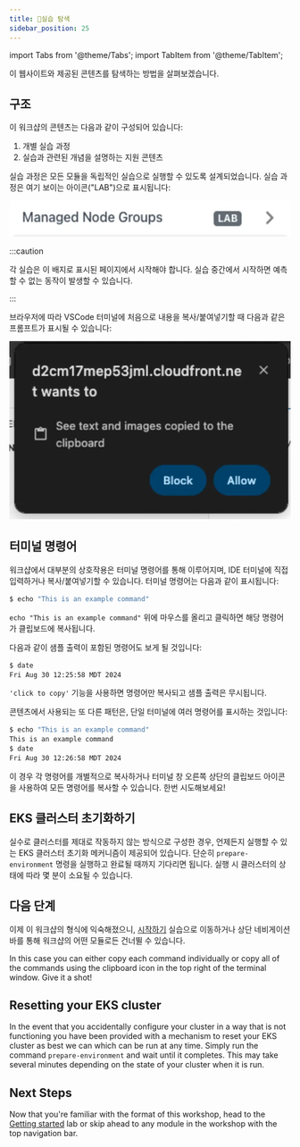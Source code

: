 ```yaml
---
title: 실습 탐색
sidebar_position: 25
---
```


import Tabs from '@theme/Tabs';
import TabItem from '@theme/TabItem';

이 웹사이트와 제공된 콘텐츠를 탐색하는 방법을 살펴보겠습니다.

## 구조

이 워크샵의 콘텐츠는 다음과 같이 구성되어 있습니다:

1. 개별 실습 과정
2. 실습과 관련된 개념을 설명하는 지원 콘텐츠

실습 과정은 모든 모듈을 독립적인 실습으로 실행할 수 있도록 설계되었습니다. 실습 과정은 여기 보이는 아이콘("LAB")으로 표시됩니다:

![Lab icon example](./assets/lab-icon.webp)

:::caution

각 실습은 이 배지로 표시된 페이지에서 시작해야 합니다. 실습 중간에서 시작하면 예측할 수 없는 동작이 발생할 수 있습니다.

:::

브라우저에 따라 VSCode 터미널에 처음으로 내용을 복사/붙여넣기할 때 다음과 같은 프롬프트가 표시될 수 있습니다:

![VSCode copy/paste](./assets/vscode-copy-paste.webp)

## 터미널 명령어

워크샵에서 대부분의 상호작용은 터미널 명령어를 통해 이루어지며, IDE 터미널에 직접 입력하거나 복사/붙여넣기할 수 있습니다. 터미널 명령어는 다음과 같이 표시됩니다:

```bash test=false
$ echo "This is an example command"
```

`echo "This is an example command"` 위에 마우스를 올리고 클릭하면 해당 명령어가 클립보드에 복사됩니다.

다음과 같이 샘플 출력이 포함된 명령어도 보게 될 것입니다:

```bash test=false
$ date
Fri Aug 30 12:25:58 MDT 2024
```

`'click to copy'` 기능을 사용하면 명령어만 복사되고 샘플 출력은 무시됩니다.

콘텐츠에서 사용되는 또 다른 패턴은, 단일 터미널에 여러 명령어를 표시하는 것입니다:

```bash test=false
$ echo "This is an example command"
This is an example command
$ date
Fri Aug 30 12:26:58 MDT 2024
```

이 경우 각 명령어를 개별적으로 복사하거나 터미널 창 오른쪽 상단의 클립보드 아이콘을 사용하여 모든 명령어를 복사할 수 있습니다. 한번 시도해보세요!

## EKS 클러스터 초기화하기

실수로 클러스터를 제대로 작동하지 않는 방식으로 구성한 경우, 언제든지 실행할 수 있는 EKS 클러스터 초기화 메커니즘이 제공되어 있습니다. 단순히 `prepare-environment` 명령을 실행하고 완료될 때까지 기다리면 됩니다. 실행 시 클러스터의 상태에 따라 몇 분이 소요될 수 있습니다.

## 다음 단계

이제 이 워크샵의 형식에 익숙해졌으니, [시작하기]() 실습으로 이동하거나 상단 네비게이션 바를 통해 워크샵의 어떤 모듈로든 건너뛸 수 있습니다.

In this case you can either copy each command individually or copy all of the commands using the clipboard icon in the top right of the terminal window. Give it a shot!

## Resetting your EKS cluster

In the event that you accidentally configure your cluster in a way that is not functioning you have been provided with a mechanism to reset your EKS cluster as best we can which can be run at any time. Simply run the command `prepare-environment` and wait until it completes. This may take several minutes depending on the state of your cluster when it is run.

## Next Steps

Now that you're familiar with the format of this workshop, head to the [Getting started](/docs/introduction/getting-started) lab or skip ahead to any module in the workshop with the top navigation bar.